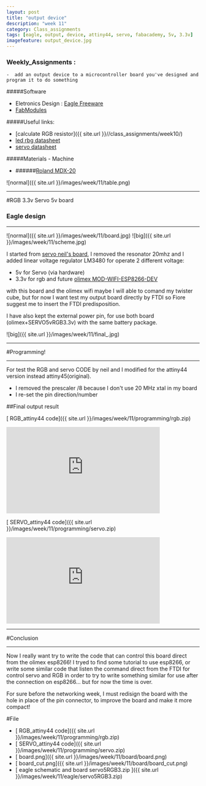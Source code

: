 ```yaml
---
layout: post
title: "output device"
description: "week 11"
category: Class_assignments
tags: [eagle, output, device, attiny44, servo, fabacademy, 5v, 3.3v]
imagefeature: output_device.jpg
---
```


### Weekly_Assignments :

	-  add an output device to a microcontroller board you've designed and program it to do something

#####Software

- Eletronics Design : [Eagle Freeware](http://www.cadsoftusa.com/download-eagle/)
- [FabModules](www.fabmodules.org)

#####Useful links:

- [calculate RGB resistor]({{ site.url }}//class_assignments/week10/)
- [led rbg datasheet](http://media.digikey.com/pdf/Data%20Sheets/CREE%20Power/CLV1A-FKB_Rev5.pdf)
- [servo datasheet](http://datasheet.sparkgo.com.br/SG90Servo.pdf)

#####Materials - Machine

- ######[Roland MDX-20](http://www.rolanddg.com/product/3d/3d/mdx-20_15/mdx-20_15.html)


![normal]({{ site.url }}/images/week/11/table.png)


****

#RGB 3.3v Servo 5v board 

### Eagle design

****

![normal]({{ site.url }}/images/week/11/board.jpg)
![big]({{ site.url }}/images/week/11/scheme.jpg)

I started from [servo neil's board](http://academy.cba.mit.edu/classes/output_devices/servo/hello.servo.44.png), I removed the resonator 20mhz and I added linear voltage regulator LM3480 for operate 2 different voltage:

- 5v for Servo (via hardware)
- 3.3v for rgb and future [olimex MOD-WIFI-ESP8266-DEV](https://www.olimex.com/Products/IoT/MOD-WIFI-ESP8266-DEV/open-source-hardware)

with this board and the olimex wifi maybe I will able to comand my twister cube, but for now I want test my output board directly by FTDI so Fiore suggest me to insert the FTDI predisposition. 

I have also kept the external power pin, for use both board (olimex+SERVO5vRGB3.3v) with the same battery package.

![big]({{ site.url }}/images/week/11/final_.jpg)





****

#Programming!

****

For test the RGB and servo CODE by neil and I modified for the attiny44 version instead attiny45(original).

- I removed the prescaler /8 because I don't use 20 MHz xtal in my board
- I re-set the pin direction/number



##Final output result 

[<i class="fa fa-floppy-o"></i> RGB_attiny44 code]({{ site.url }}/images/week/11/programming/rgb.zip)

<div class="flex-video widescreen vimeo">
  <iframe src="http://player.vimeo.com/video/126343689" width="400" height="225" frameborder="0" webkitAllowFullScreen mozallowfullscreen allowFullScreen></iframe>
</div>

[<i class="fa fa-floppy-o"></i> SERVO_attiny44 code]({{ site.url }}/images/week/11/programming/servo.zip)

<div class="flex-video widescreen vimeo">
  <iframe src="http://player.vimeo.com/video/126343369" width="400" height="225" frameborder="0" webkitAllowFullScreen mozallowfullscreen allowFullScreen></iframe>
</div>

 
****

#Conclusion

****

Now I really want try to write the code that can control this board direct from the olimex esp8266!
I tryed to find some tutorial to use esp8266, or write some similar code that listen the command direct from the FTDI for control servo and RGB in order to try to write something similar for use after the connection on esp8266... but for now the time is over.

For sure before the networking week, I must redisign the board with the hole in place of the pin connector, to improve the board and make it more compact!



#File


- [<i class="fa fa-floppy-o"></i> RGB_attiny44 code]({{ site.url }}/images/week/11/programming/rgb.zip)
- [<i class="fa fa-floppy-o"></i> SERVO_attiny44 code]({{ site.url }}/images/week/11/programming/servo.zip)
- [<i class="fa fa-file-image-o"></i> board.png]({{ site.url }}/images/week/11/board/board.png)
- [<i class="fa fa-file-image-o"></i> board_cut.png]({{ site.url }}/images/week/11/board/board_cut.png)
- [<i class="fa fa-floppy-o"></i> eagle schematic and board servo5RGB3.zip ]({{ site.url }}/images/week/11/eagle/servo5RGB3.zip)

